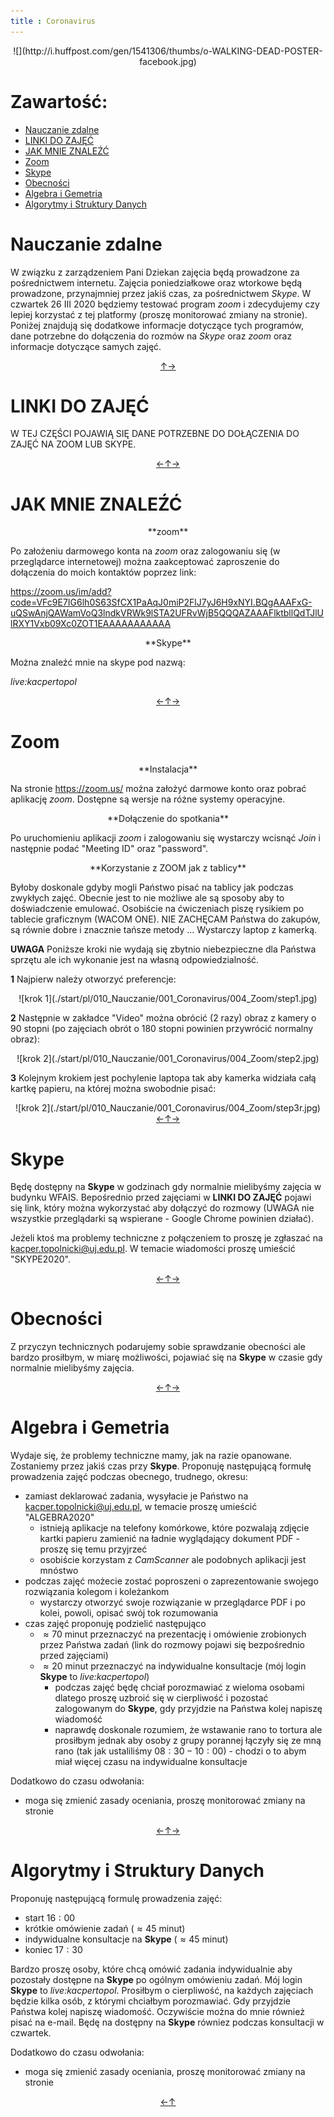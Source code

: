 ```yaml
---
title : Coronavirus
---
```


<center>
![](http://i.huffpost.com/gen/1541306/thumbs/o-WALKING-DEAD-POSTER-facebook.jpg)
</center>



# Zawartość:

* [Nauczanie zdalne](#nauczanie-zdalne)
* [LINKI DO ZAJĘĆ](#linki-do-zajęć)
* [JAK MNIE ZNALEŹĆ](#jak-mnie-znaleźć)
* [Zoom](#zoom)
* [Skype](#skype)
* [Obecności](#obecności)
* [Algebra i Gemetria](#algebra-i-gemetria)
* [Algorytmy i Struktury Danych](#algorytmy-i-struktury-danych)



# Nauczanie zdalne

W związku z zarządzeniem Pani Dziekan zajęcia będą prowadzone
za pośrednictwem internetu. Zajęcia poniedziałkowe oraz wtorkowe
będą prowadzone, przynajmniej przez jakiś czas, za pośrednictwem
*Skype*. W czwartek 26 III 2020 będziemy testować program *zoom*
i zdecydujemy czy lepiej korzystać z tej platformy 
(proszę monitorować zmiany na stronie). Poniżej 
znajdują się dodatkowe informacje dotyczące tych programów,
dane potrzebne do dołączenia do rozmów na *Skype* oraz *zoom*
oraz informacje dotyczące samych zajęć.

<div style="text-align: center"><a href = #zawartość title = "zawartość">↑</a><a href = #linki-do-zajęć title = "linki do zajęć">→</a></div>

# LINKI DO ZAJĘĆ

W TEJ CZĘŚCI POJAWIĄ SIĘ DANE POTRZEBNE DO DOŁĄCZENIA DO ZAJĘĆ NA ZOOM LUB SKYPE.

<div style="text-align: center"><a href = #nauczanie-zdalne title = "nauczanie zdalne">←</a><a href = #zawartość title = "zawartość">↑</a><a href = #jak-mnie-znaleźć title = "jak mnie znaleźć">→</a></div>

# JAK MNIE ZNALEŹĆ

<center>
**zoom**
</center>

Po założeniu darmowego konta na *zoom* oraz zalogowaniu się (w przeglądarce internetowej)
można zaakceptować zaproszenie do dołączenia do moich kontaktów poprzez link:

<https://zoom.us/im/add?code=VFc9E7IG6lh0S63SfCX1PaAqJ0miP2FlJ7yJ6H9xNYI.BQgAAAFxG-uQSwAnjQAWamVoQ3lndkVRWk9lSTA2UFRvWjB5QQQAZAAAFlktbllQdTJlUlRXY1Vxb09Xc0ZOT1EAAAAAAAAAAA>

<center>
**Skype**
</center>

Można znaleźć mnie na skype pod nazwą:

*live:kacpertopol*

<div style="text-align: center"><a href = #linki-do-zajęć title = "linki do zajęć">←</a><a href = #zawartość title = "zawartość">↑</a><a href = #zoom title = "zoom">→</a></div>

# Zoom

<center>
**Instalacja**
</center>

Na stronie <https://zoom.us/>
można założyć darmowe konto oraz pobrać aplikację *zoom*. Dostępne
są wersje na różne systemy operacyjne.

<center>
**Dołączenie do spotkania**
</center>

Po uruchomieniu aplikacji *zoom* i zalogowaniu się
wystarczy wcisnąć *Join* i następnie podać "Meeting ID"
oraz "password". 

<center>
**Korzystanie z ZOOM jak z tablicy**
</center>

Byłoby doskonale gdyby mogli Państwo pisać na tablicy jak podczas
zwykłych zajęć. Obecnie jest to nie możliwe ale są sposoby aby to
doświadczenie emulować.
Osobiście na ćwiczeniach piszę rysikiem po tablecie graficznym (WACOM ONE). 
NIE ZACHĘCAM Państwa do zakupów, są równie dobre i znacznie tańsze metody ...
Wystarczy laptop z kamerką.

**UWAGA** Poniższe kroki nie wydają się zbytnio niebezpieczne
dla Państwa sprzętu ale ich wykonanie jest na własną odpowiedzialność.

**1** Najpierw należy otworzyć preferencje:

<center>
![krok 1](./start/pl/010_Nauczanie/001_Coronavirus/004_Zoom/step1.jpg)
</center>

**2** Następnie w zakładce "Video" można obrócić (2 razy) obraz z kamery
o $90$ stopni (po zajęciach obrót o $180$ stopni powinien przywrócić 
normalny obraz):

<center>
![krok 2](./start/pl/010_Nauczanie/001_Coronavirus/004_Zoom/step2.jpg)
</center>

**3** Kolejnym krokiem jest pochylenie laptopa tak aby kamerka widziała całą kartkę papieru,
na której można swobodnie pisać:

<center>
![krok 2](./start/pl/010_Nauczanie/001_Coronavirus/004_Zoom/step3r.jpg)
</center>





<div style="text-align: center"><a href = #jak-mnie-znaleźć title = "jak mnie znaleźć">←</a><a href = #zawartość title = "zawartość">↑</a><a href = #skype title = "skype">→</a></div>

# Skype

Będę dostępny na **Skype** w godzinach
gdy normalnie mielibyśmy zajęcia w budynku WFAIS. Bepośrednio
przed zajęciami w **LINKI DO ZAJĘĆ** pojawi się link, który można wykorzystać
aby dołączyć do rozmowy (UWAGA nie wszystkie przeglądarki
są wspierane - Google Chrome powinien działać).

Jeżeli ktoś ma problemy techniczne z połączeniem
to proszę je zgłaszać na <kacper.topolnicki@uj.edu.pl>.
W temacie wiadomości proszę umieścić "SKYPE2020".

<div style="text-align: center"><a href = #zoom title = "zoom">←</a><a href = #zawartość title = "zawartość">↑</a><a href = #obecności title = "obecności">→</a></div>

# Obecności

Z przyczyn technicznych podarujemy sobie sprawdzanie obecności ale
bardzo prosiłbym, w miarę możliwości, pojawiać się na **Skype**
w czasie gdy normalnie mielibyśmy zajęcia.

<div style="text-align: center"><a href = #skype title = "skype">←</a><a href = #zawartość title = "zawartość">↑</a><a href = #algebra-i-gemetria title = "algebra i gemetria">→</a></div>

# Algebra i Gemetria

Wydaje się, że problemy techniczne mamy, jak na razie opanowane. 
Zostaniemy przez jakiś czas przy **Skype**.
Proponuję następującą formułę prowadzenia zajęć podczas 
obecnego, trudnego, okresu:

* zamiast deklarować zadania, wysyłacie je Państwo na <kacper.topolnicki@uj.edu.pl>,
  w temacie proszę umieścić "ALGEBRA2020"
  * istnieją aplikacje na telefony komórkowe, które pozwalają zdjęcie
    kartki papieru zamienić na ładnie wyglądający dokument PDF - proszę
    się temu przyjrzeć
  * osobiście korzystam z *CamScanner* ale podobnych aplikacji jest mnóstwo
* podczas zajęć możecie zostać poproszeni o zaprezentowanie swojego rozwiązania kolegom i koleżankom
  * wystarczy otworzyć swoje rozwiązanie w przeglądarce PDF i po kolei, powoli, opisać
    swój tok rozumowania 
* czas zajęć proponuję podzielić następująco
  * $\approx 70$ minut przeznaczyć na prezentację i omówienie zrobionych przez Państwa zadań (link do rozmowy pojawi się 
    bezpośrednio przed zajęciami)
  * $\approx 20$ minut przeznaczyć na indywidualne konsultacje (mój login **Skype** to *live:kacpertopol*)
    * podczas zajęć będę chciał porozmawiać z wieloma osobami dlatego proszę uzbroić się w cierpliwość i
      pozostać zalogowanym do **Skype**,
      gdy przyjdzie na Państwa kolej napiszę wiadomość
    * naprawdę doskonale rozumiem, że wstawanie rano to tortura ale prosiłbym jednak aby osoby z grupy 
      porannej łączyły się ze mną rano (tak jak ustaliliśmy $08:30 - 10:00$) - chodzi o to abym miał więcej czasu na indywidualne konsultacje

Dodatkowo do czasu odwołania:

* moga się zmienić zasady oceniania, proszę monitorować zmiany na stronie


<div style="text-align: center"><a href = #obecności title = "obecności">←</a><a href = #zawartość title = "zawartość">↑</a><a href = #algorytmy-i-struktury-danych title = "algorytmy i struktury danych">→</a></div>

# Algorytmy i Struktury Danych

Proponuję następującą formulę prowadzenia zajęć:

* start $16:00$
* krótkie omówienie zadań ($\approx 45$ minut)
* indywidualne konsultacje na **Skype** ($\approx 45$ minut)
* koniec $17:30$

Bardzo proszę osoby, które chcą omówić zadania indywidualnie aby 
pozostały dostępne na **Skype** po ogólnym omówieniu zadań.
Mój login **Skype** to *live:kacpertopol*.
Prosiłbym o cierpliwość, na każdych zajęciach będzie kilka osób, z którymi
chciałbym porozmawiać. Gdy przyjdzie Państwa kolej napiszę wiadomość. 
Oczywiście można do mnie również pisać na e-mail. Będę na 
dostępny na **Skype** równiez podczas konsultacji w czwartek.

Dodatkowo do czasu odwołania:

* moga się zmienić zasady oceniania, proszę monitorować zmiany na stronie


<div style="text-align: center"><a href = #algebra-i-gemetria title = "algebra i gemetria">←</a><a href = #zawartość title = "zawartość">↑</a></div>
